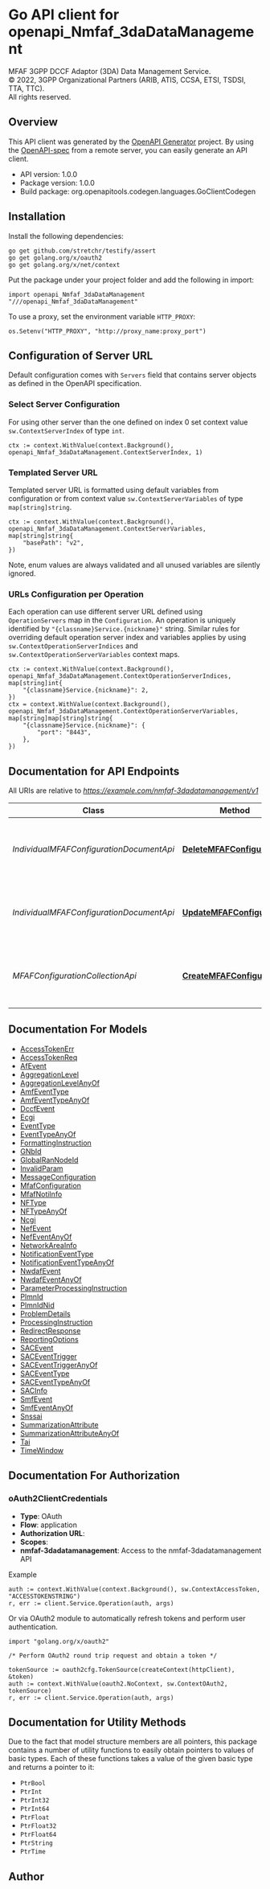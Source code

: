 # Go API client for openapi_Nmfaf_3daDataManagement

MFAF 3GPP DCCF Adaptor (3DA) Data Management Service.  
© 2022, 3GPP Organizational Partners (ARIB, ATIS, CCSA, ETSI, TSDSI, TTA, TTC).  
All rights reserved.


## Overview
This API client was generated by the [OpenAPI Generator](https://openapi-generator.tech) project.  By using the [OpenAPI-spec](https://www.openapis.org/) from a remote server, you can easily generate an API client.

- API version: 1.0.0
- Package version: 1.0.0
- Build package: org.openapitools.codegen.languages.GoClientCodegen

## Installation

Install the following dependencies:

```shell
go get github.com/stretchr/testify/assert
go get golang.org/x/oauth2
go get golang.org/x/net/context
```

Put the package under your project folder and add the following in import:

```golang
import openapi_Nmfaf_3daDataManagement "///openapi_Nmfaf_3daDataManagement"
```

To use a proxy, set the environment variable `HTTP_PROXY`:

```golang
os.Setenv("HTTP_PROXY", "http://proxy_name:proxy_port")
```

## Configuration of Server URL

Default configuration comes with `Servers` field that contains server objects as defined in the OpenAPI specification.

### Select Server Configuration

For using other server than the one defined on index 0 set context value `sw.ContextServerIndex` of type `int`.

```golang
ctx := context.WithValue(context.Background(), openapi_Nmfaf_3daDataManagement.ContextServerIndex, 1)
```

### Templated Server URL

Templated server URL is formatted using default variables from configuration or from context value `sw.ContextServerVariables` of type `map[string]string`.

```golang
ctx := context.WithValue(context.Background(), openapi_Nmfaf_3daDataManagement.ContextServerVariables, map[string]string{
	"basePath": "v2",
})
```

Note, enum values are always validated and all unused variables are silently ignored.

### URLs Configuration per Operation

Each operation can use different server URL defined using `OperationServers` map in the `Configuration`.
An operation is uniquely identified by `"{classname}Service.{nickname}"` string.
Similar rules for overriding default operation server index and variables applies by using `sw.ContextOperationServerIndices` and `sw.ContextOperationServerVariables` context maps.

```golang
ctx := context.WithValue(context.Background(), openapi_Nmfaf_3daDataManagement.ContextOperationServerIndices, map[string]int{
	"{classname}Service.{nickname}": 2,
})
ctx = context.WithValue(context.Background(), openapi_Nmfaf_3daDataManagement.ContextOperationServerVariables, map[string]map[string]string{
	"{classname}Service.{nickname}": {
		"port": "8443",
	},
})
```

## Documentation for API Endpoints

All URIs are relative to *https://example.com/nmfaf-3dadatamanagement/v1*

Class | Method | HTTP request | Description
------------ | ------------- | ------------- | -------------
*IndividualMFAFConfigurationDocumentApi* | [**DeleteMFAFConfiguration**](docs/IndividualMFAFConfigurationDocumentApi.md#deletemfafconfiguration) | **Delete** /configurations/{transRefId} | Deletes an existing Individual MFAF Configuration resource.
*IndividualMFAFConfigurationDocumentApi* | [**UpdateMFAFConfiguration**](docs/IndividualMFAFConfigurationDocumentApi.md#updatemfafconfiguration) | **Put** /configurations/{transRefId} | Updates an existing Individual MFAF Configuration resource.
*MFAFConfigurationCollectionApi* | [**CreateMFAFConfiguration**](docs/MFAFConfigurationCollectionApi.md#createmfafconfiguration) | **Post** /configurations | Creates a new Individual MFAF Configuration resource.


## Documentation For Models

 - [AccessTokenErr](docs/AccessTokenErr.md)
 - [AccessTokenReq](docs/AccessTokenReq.md)
 - [AfEvent](docs/AfEvent.md)
 - [AggregationLevel](docs/AggregationLevel.md)
 - [AggregationLevelAnyOf](docs/AggregationLevelAnyOf.md)
 - [AmfEventType](docs/AmfEventType.md)
 - [AmfEventTypeAnyOf](docs/AmfEventTypeAnyOf.md)
 - [DccfEvent](docs/DccfEvent.md)
 - [Ecgi](docs/Ecgi.md)
 - [EventType](docs/EventType.md)
 - [EventTypeAnyOf](docs/EventTypeAnyOf.md)
 - [FormattingInstruction](docs/FormattingInstruction.md)
 - [GNbId](docs/GNbId.md)
 - [GlobalRanNodeId](docs/GlobalRanNodeId.md)
 - [InvalidParam](docs/InvalidParam.md)
 - [MessageConfiguration](docs/MessageConfiguration.md)
 - [MfafConfiguration](docs/MfafConfiguration.md)
 - [MfafNotiInfo](docs/MfafNotiInfo.md)
 - [NFType](docs/NFType.md)
 - [NFTypeAnyOf](docs/NFTypeAnyOf.md)
 - [Ncgi](docs/Ncgi.md)
 - [NefEvent](docs/NefEvent.md)
 - [NefEventAnyOf](docs/NefEventAnyOf.md)
 - [NetworkAreaInfo](docs/NetworkAreaInfo.md)
 - [NotificationEventType](docs/NotificationEventType.md)
 - [NotificationEventTypeAnyOf](docs/NotificationEventTypeAnyOf.md)
 - [NwdafEvent](docs/NwdafEvent.md)
 - [NwdafEventAnyOf](docs/NwdafEventAnyOf.md)
 - [ParameterProcessingInstruction](docs/ParameterProcessingInstruction.md)
 - [PlmnId](docs/PlmnId.md)
 - [PlmnIdNid](docs/PlmnIdNid.md)
 - [ProblemDetails](docs/ProblemDetails.md)
 - [ProcessingInstruction](docs/ProcessingInstruction.md)
 - [RedirectResponse](docs/RedirectResponse.md)
 - [ReportingOptions](docs/ReportingOptions.md)
 - [SACEvent](docs/SACEvent.md)
 - [SACEventTrigger](docs/SACEventTrigger.md)
 - [SACEventTriggerAnyOf](docs/SACEventTriggerAnyOf.md)
 - [SACEventType](docs/SACEventType.md)
 - [SACEventTypeAnyOf](docs/SACEventTypeAnyOf.md)
 - [SACInfo](docs/SACInfo.md)
 - [SmfEvent](docs/SmfEvent.md)
 - [SmfEventAnyOf](docs/SmfEventAnyOf.md)
 - [Snssai](docs/Snssai.md)
 - [SummarizationAttribute](docs/SummarizationAttribute.md)
 - [SummarizationAttributeAnyOf](docs/SummarizationAttributeAnyOf.md)
 - [Tai](docs/Tai.md)
 - [TimeWindow](docs/TimeWindow.md)


## Documentation For Authorization



### oAuth2ClientCredentials


- **Type**: OAuth
- **Flow**: application
- **Authorization URL**: 
- **Scopes**: 
 - **nmfaf-3dadatamanagement**: Access to the nmfaf-3dadatamanagement API

Example

```golang
auth := context.WithValue(context.Background(), sw.ContextAccessToken, "ACCESSTOKENSTRING")
r, err := client.Service.Operation(auth, args)
```

Or via OAuth2 module to automatically refresh tokens and perform user authentication.

```golang
import "golang.org/x/oauth2"

/* Perform OAuth2 round trip request and obtain a token */

tokenSource := oauth2cfg.TokenSource(createContext(httpClient), &token)
auth := context.WithValue(oauth2.NoContext, sw.ContextOAuth2, tokenSource)
r, err := client.Service.Operation(auth, args)
```


## Documentation for Utility Methods

Due to the fact that model structure members are all pointers, this package contains
a number of utility functions to easily obtain pointers to values of basic types.
Each of these functions takes a value of the given basic type and returns a pointer to it:

* `PtrBool`
* `PtrInt`
* `PtrInt32`
* `PtrInt64`
* `PtrFloat`
* `PtrFloat32`
* `PtrFloat64`
* `PtrString`
* `PtrTime`

## Author



